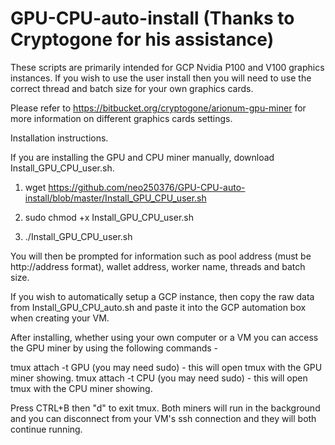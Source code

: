 # GPU-CPU-auto-install (Thanks to Cryptogone for his assistance)

These scripts are primarily intended for GCP Nvidia P100 and V100 graphics instances. If you wish to use the user install then you will need to use the correct thread and batch size for your own graphics cards.

Please refer to https://bitbucket.org/cryptogone/arionum-gpu-miner for more information on different graphics cards settings.

Installation instructions.

If you are installing the GPU and CPU miner manually, download Install_GPU_CPU_user.sh.

1. wget https://github.com/neo250376/GPU-CPU-auto-install/blob/master/Install_GPU_CPU_user.sh

2. sudo chmod +x Install_GPU_CPU_user.sh

3. ./Install_GPU_CPU_user.sh

You will then be prompted for information such as pool address (must be http://address format), wallet address, worker name, threads and batch size.

If you wish to automatically setup a GCP instance, then copy the raw data from Install_GPU_CPU_auto.sh and paste it into the GCP automation box when creating your VM.

After installing, whether using your own computer or a VM you can access the GPU miner by using the following commands -

tmux attach -t GPU (you may need sudo) - this will open tmux with the GPU miner showing.
tmux attach -t CPU (you may need sudo) - this will open tmux with the CPU miner showing.

Press CTRL+B then "d" to exit tmux. Both miners will run in the background and you can disconnect from your VM's ssh connection and they will both continue running.
